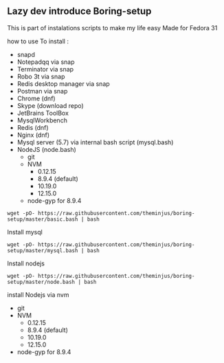## Lazy dev introduce Boring-setup 

This is part of instalations scripts to make my life easy
Made for Fedora 31


how to use 
To install :
* snapd
* Notepadqq via snap
* Terminator via snap
* Robo 3t via snap
* Redis desktop manager via snap
* Postman via snap
* Chrome  (dnf)
* Skype (download repo)
* JetBrains ToolBox 
* MysqlWorkbench
* Redis (dnf)
* Nginx (dnf)
* Mysql server (5.7) via internal bash script (mysql.bash)
* NodeJS (node.bash)
  * git
  * NVM
    * 0.12.15
    * 8.9.4 (default)
    * 10.19.0
    * 12.15.0
  * node-gyp for 8.9.4
    

```
wget -pO- https://raw.githubusercontent.com/theminjus/boring-setup/master/basic.bash | bash
```
Install mysql 
```
wget -pO- https://raw.githubusercontent.com/theminjus/boring-setup/master/mysql.bash | bash
```
Install nodejs
```
wget -pO- https://raw.githubusercontent.com/theminjus/boring-setup/master/node.bash | bash
```




install Nodejs via nvm 
* git
* NVM
  * 0.12.15
  * 8.9.4 (default)
  * 10.19.0
  * 12.15.0
* node-gyp for 8.9.4




